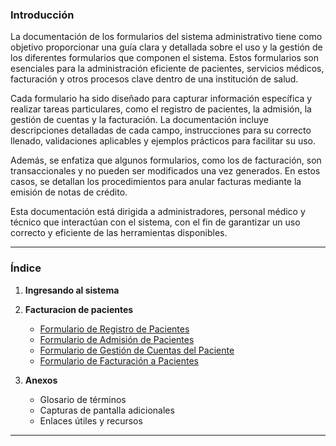 ### **Introducción**

La documentación de los formularios del sistema administrativo tiene como objetivo proporcionar una guía clara y detallada sobre el uso y la gestión de los diferentes formularios que componen el sistema. Estos formularios son esenciales para la administración eficiente de pacientes, servicios médicos, facturación y otros procesos clave dentro de una institución de salud.

Cada formulario ha sido diseñado para capturar información específica y realizar tareas particulares, como el registro de pacientes, la admisión, la gestión de cuentas y la facturación. La documentación incluye descripciones detalladas de cada campo, instrucciones para su correcto llenado, validaciones aplicables y ejemplos prácticos para facilitar su uso.

Además, se enfatiza que algunos formularios, como los de facturación, son transaccionales y no pueden ser modificados una vez generados. En estos casos, se detallan los procedimientos para anular facturas mediante la emisión de notas de crédito.

Esta documentación está dirigida a administradores, personal médico y técnico que interactúan con el sistema, con el fin de garantizar un uso correcto y eficiente de las herramientas disponibles.

---

### **Índice**


1. **Ingresando al sistema**

2. **Facturacion de pacientes**
   - [Formulario de Registro de Pacientes](paciente.md)
   - [Formulario de Admisión de Pacientes](admision-paciente.md)
   - [Formulario de Gestión de Cuentas del Paciente](edo-cuenta-ambulatorio.md)
   - [Formulario de Facturación a Pacientes](factura-hosp.md)

3. **Anexos**
   - Glosario de términos
   - Capturas de pantalla adicionales
   - Enlaces útiles y recursos

---

